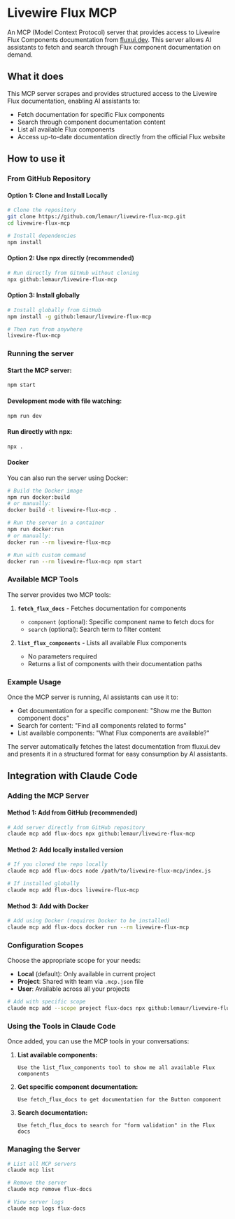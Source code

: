 # Livewire Flux MCP

An MCP (Model Context Protocol) server that provides access to Livewire Flux Components documentation from [fluxui.dev](https://fluxui.dev/docs/). This server allows AI assistants to fetch and search through Flux component documentation on demand.

## What it does

This MCP server scrapes and provides structured access to the Livewire Flux documentation, enabling AI assistants to:

- Fetch documentation for specific Flux components
- Search through component documentation content
- List all available Flux components
- Access up-to-date documentation directly from the official Flux website

## How to use it

### From GitHub Repository

#### Option 1: Clone and Install Locally
```bash
# Clone the repository
git clone https://github.com/lemaur/livewire-flux-mcp.git
cd livewire-flux-mcp

# Install dependencies
npm install
```

#### Option 2: Use npx directly (recommended)
```bash
# Run directly from GitHub without cloning
npx github:lemaur/livewire-flux-mcp
```

#### Option 3: Install globally
```bash
# Install globally from GitHub
npm install -g github:lemaur/livewire-flux-mcp

# Then run from anywhere
livewire-flux-mcp
```

### Running the server

#### Start the MCP server:
```bash
npm start
```

#### Development mode with file watching:
```bash
npm run dev
```

#### Run directly with npx:
```bash
npx .
```

#### Docker

You can also run the server using Docker:

```bash
# Build the Docker image
npm run docker:build
# or manually:
docker build -t livewire-flux-mcp .

# Run the server in a container
npm run docker:run
# or manually:
docker run --rm livewire-flux-mcp

# Run with custom command
docker run --rm livewire-flux-mcp npm start
```

### Available MCP Tools

The server provides two MCP tools:

1. **`fetch_flux_docs`** - Fetches documentation for components
   - `component` (optional): Specific component name to fetch docs for
   - `search` (optional): Search term to filter content

2. **`list_flux_components`** - Lists all available Flux components
   - No parameters required
   - Returns a list of components with their documentation paths

### Example Usage

Once the MCP server is running, AI assistants can use it to:

- Get documentation for a specific component: "Show me the Button component docs"
- Search for content: "Find all components related to forms"
- List available components: "What Flux components are available?"

The server automatically fetches the latest documentation from fluxui.dev and presents it in a structured format for easy consumption by AI assistants.

## Integration with Claude Code

### Adding the MCP Server

#### Method 1: Add from GitHub (recommended)
```bash
# Add server directly from GitHub repository
claude mcp add flux-docs npx github:lemaur/livewire-flux-mcp
```

#### Method 2: Add locally installed version
```bash
# If you cloned the repo locally
claude mcp add flux-docs node /path/to/livewire-flux-mcp/index.js

# If installed globally
claude mcp add flux-docs livewire-flux-mcp
```

#### Method 3: Add with Docker
```bash
# Add using Docker (requires Docker to be installed)
claude mcp add flux-docs docker run --rm livewire-flux-mcp
```

### Configuration Scopes

Choose the appropriate scope for your needs:

- **Local** (default): Only available in current project
- **Project**: Shared with team via `.mcp.json` file
- **User**: Available across all your projects

```bash
# Add with specific scope
claude mcp add --scope project flux-docs npx github:lemaur/livewire-flux-mcp
```

### Using the Tools in Claude Code

Once added, you can use the MCP tools in your conversations:

1. **List available components:**
   ```
   Use the list_flux_components tool to show me all available Flux components
   ```

2. **Get specific component documentation:**
   ```
   Use fetch_flux_docs to get documentation for the Button component
   ```

3. **Search documentation:**
   ```
   Use fetch_flux_docs to search for "form validation" in the Flux docs
   ```

### Managing the Server

```bash
# List all MCP servers
claude mcp list

# Remove the server
claude mcp remove flux-docs

# View server logs
claude mcp logs flux-docs
```